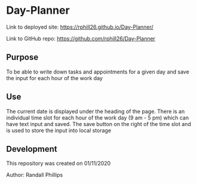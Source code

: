 # Day-Planner

Link to deployed site: https://rphill26.github.io/Day-Planner/ 

Link to GitHub repo: https://github.com/rphill26/Day-Planner

## Purpose 

To be able to write down tasks and appointments for a given day and save the input for each hour of the work day

## Use

The current date is displayed under the heading of the page. There is an individual time slot for each hour of the work day (9 am - 5 pm) which can have text input and saved. The save button on the right of the time slot and is used to store the input into local storage

## Development

This repository was created on 01/11/2020

Author: Randall Phillips